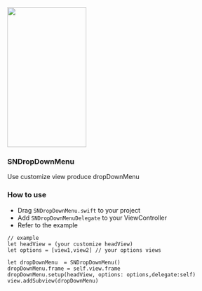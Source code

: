 <img src="http://snowzero.myds.me/github/image/SNDropDownMenu.gif" width=180 height=320>


### SNDropDownMenu
Use customize view produce dropDownMenu 

### How to use

- Drag `SNDropDownMenu.swift` to your project
- Add `SNDropDownMenuDelegate` to your ViewController
- Refer to the example
```
// example
let headView = (your customize headView)
let options = [view1,view2] // your options views

let dropDownMenu  = SNDropDownMenu()
dropDownMenu.frame = self.view.frame
dropDownMenu.setup(headView, options: options,delegate:self)
view.addSubview(dropDownMenu)
```
